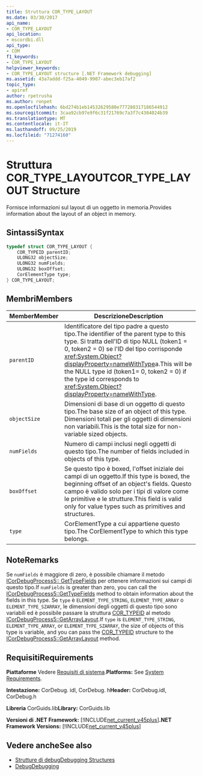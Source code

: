 ```yaml
---
title: Struttura COR_TYPE_LAYOUT
ms.date: 03/30/2017
api_name:
- COR_TYPE_LAYOUT
api_location:
- mscordbi.dll
api_type:
- COM
f1_keywords:
- COR_TYPE_LAYOUT
helpviewer_keywords:
- COR_TYPE_LAYOUT structure [.NET Framework debugging]
ms.assetid: 43a7addd-f25a-4049-9907-abec3eb17af2
topic_type:
- apiref
author: rpetrusha
ms.author: ronpet
ms.openlocfilehash: 6bd274b1eb14532629580e777288317186544912
ms.sourcegitcommit: 3caa92cb97e9f6c31f21769c7a3f7c4304024b39
ms.translationtype: MT
ms.contentlocale: it-IT
ms.lasthandoff: 09/25/2019
ms.locfileid: "71274160"
---
```

# <a name="cor_type_layout-structure"></a><span data-ttu-id="2aa3e-102">Struttura COR_TYPE_LAYOUT</span><span class="sxs-lookup"><span data-stu-id="2aa3e-102">COR_TYPE_LAYOUT Structure</span></span>
<span data-ttu-id="2aa3e-103">Fornisce informazioni sul layout di un oggetto in memoria.</span><span class="sxs-lookup"><span data-stu-id="2aa3e-103">Provides information about the layout of an object in memory.</span></span>  
  
## <a name="syntax"></a><span data-ttu-id="2aa3e-104">Sintassi</span><span class="sxs-lookup"><span data-stu-id="2aa3e-104">Syntax</span></span>  
  
```cpp  
typedef struct COR_TYPE_LAYOUT {  
    COR_TYPEID parentID;  
    ULONG32 objectSize;  
    ULONG32 numFields;  
    ULONG32 boxOffset;  
    CorElementType type;  
} COR_TYPE_LAYOUT;  
```  
  
## <a name="members"></a><span data-ttu-id="2aa3e-105">Membri</span><span class="sxs-lookup"><span data-stu-id="2aa3e-105">Members</span></span>  
  
|<span data-ttu-id="2aa3e-106">Member</span><span class="sxs-lookup"><span data-stu-id="2aa3e-106">Member</span></span>|<span data-ttu-id="2aa3e-107">Descrizione</span><span class="sxs-lookup"><span data-stu-id="2aa3e-107">Description</span></span>|  
|------------|-----------------|  
|`parentID`|<span data-ttu-id="2aa3e-108">Identificatore del tipo padre a questo tipo.</span><span class="sxs-lookup"><span data-stu-id="2aa3e-108">The identifier of the parent type to this type.</span></span> <span data-ttu-id="2aa3e-109">Si tratta dell'ID di tipo NULL (token1 = 0, token2 = 0) se l'ID del tipo corrisponde <xref:System.Object?displayProperty=nameWithType>a.</span><span class="sxs-lookup"><span data-stu-id="2aa3e-109">This will be the NULL type id (token1= 0, token2 = 0) if the type id corresponds to <xref:System.Object?displayProperty=nameWithType>.</span></span>|  
|`objectSize`|<span data-ttu-id="2aa3e-110">Dimensioni di base di un oggetto di questo tipo.</span><span class="sxs-lookup"><span data-stu-id="2aa3e-110">The base size of an object of this type.</span></span> <span data-ttu-id="2aa3e-111">Dimensioni totali per gli oggetti di dimensioni non variabili.</span><span class="sxs-lookup"><span data-stu-id="2aa3e-111">This is the total size for non-variable sized objects.</span></span>|  
|`numFields`|<span data-ttu-id="2aa3e-112">Numero di campi inclusi negli oggetti di questo tipo.</span><span class="sxs-lookup"><span data-stu-id="2aa3e-112">The number of fields included in objects of this type.</span></span>|  
|`boxOffset`|<span data-ttu-id="2aa3e-113">Se questo tipo è boxed, l'offset iniziale dei campi di un oggetto.</span><span class="sxs-lookup"><span data-stu-id="2aa3e-113">If this type is boxed, the beginning offset of an object's fields.</span></span> <span data-ttu-id="2aa3e-114">Questo campo è valido solo per i tipi di valore come le primitive e le strutture.</span><span class="sxs-lookup"><span data-stu-id="2aa3e-114">This field is valid only for value types such as primitives and structures.</span></span>|  
|`type`|<span data-ttu-id="2aa3e-115">CorElementType a cui appartiene questo tipo.</span><span class="sxs-lookup"><span data-stu-id="2aa3e-115">The CorElementType to which this type belongs.</span></span>|  
  
## <a name="remarks"></a><span data-ttu-id="2aa3e-116">Note</span><span class="sxs-lookup"><span data-stu-id="2aa3e-116">Remarks</span></span>  
 <span data-ttu-id="2aa3e-117">Se `numFields` è maggiore di zero, è possibile chiamare il metodo [ICorDebugProcess5:: GetTypeFields](icordebugprocess5-gettypefields-method.md) per ottenere informazioni sui campi di questo tipo.</span><span class="sxs-lookup"><span data-stu-id="2aa3e-117">If `numFields` is greater than zero, you can call the [ICorDebugProcess5::GetTypeFields](icordebugprocess5-gettypefields-method.md) method to obtain information about the fields in this type.</span></span> <span data-ttu-id="2aa3e-118">Se `type` è `ELEMENT_TYPE_STRING`, `ELEMENT_TYPE_ARRAY` o `ELEMENT_TYPE_SZARRAY`, le dimensioni degli oggetti di questo tipo sono variabili ed è possibile passare la struttura [COR_TYPEID](cor-typeid-structure.md) al metodo [ICorDebugProcess5::GetArrayLayout](icordebugprocess5-getarraylayout-method.md).</span><span class="sxs-lookup"><span data-stu-id="2aa3e-118">If `type` is `ELEMENT_TYPE_STRING`, `ELEMENT_TYPE_ARRAY`, or `ELEMENT_TYPE_SZARRAY`, the size of objects of this type is variable, and you can pass the [COR_TYPEID](cor-typeid-structure.md) structure to the [ICorDebugProcess5::GetArrayLayout](icordebugprocess5-getarraylayout-method.md) method.</span></span>  
  
## <a name="requirements"></a><span data-ttu-id="2aa3e-119">Requisiti</span><span class="sxs-lookup"><span data-stu-id="2aa3e-119">Requirements</span></span>  
 <span data-ttu-id="2aa3e-120">**Piattaforme** Vedere [Requisiti di sistema](../../get-started/system-requirements.md).</span><span class="sxs-lookup"><span data-stu-id="2aa3e-120">**Platforms:** See [System Requirements](../../get-started/system-requirements.md).</span></span>  
  
 <span data-ttu-id="2aa3e-121">**Intestazione:** CorDebug. idl, CorDebug. h</span><span class="sxs-lookup"><span data-stu-id="2aa3e-121">**Header:** CorDebug.idl, CorDebug.h</span></span>  
  
 <span data-ttu-id="2aa3e-122">**Libreria** CorGuids.lib</span><span class="sxs-lookup"><span data-stu-id="2aa3e-122">**Library:** CorGuids.lib</span></span>  
  
 <span data-ttu-id="2aa3e-123">**Versioni di .NET Framework:** [!INCLUDE[net_current_v45plus](../../../../includes/net-current-v45plus-md.md)]</span><span class="sxs-lookup"><span data-stu-id="2aa3e-123">**.NET Framework Versions:** [!INCLUDE[net_current_v45plus](../../../../includes/net-current-v45plus-md.md)]</span></span>  
  
## <a name="see-also"></a><span data-ttu-id="2aa3e-124">Vedere anche</span><span class="sxs-lookup"><span data-stu-id="2aa3e-124">See also</span></span>

- [<span data-ttu-id="2aa3e-125">Strutture di debug</span><span class="sxs-lookup"><span data-stu-id="2aa3e-125">Debugging Structures</span></span>](debugging-structures.md)
- [<span data-ttu-id="2aa3e-126">Debug</span><span class="sxs-lookup"><span data-stu-id="2aa3e-126">Debugging</span></span>](index.md)
